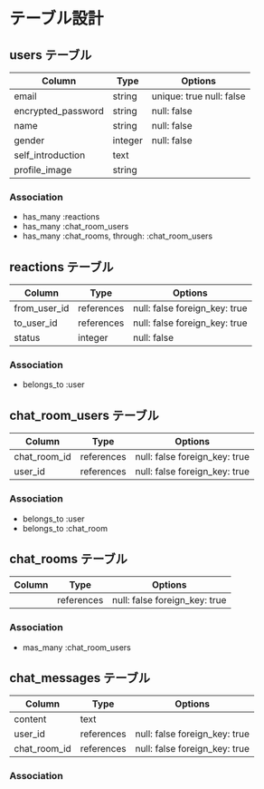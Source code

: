 # テーブル設計

## users テーブル

| Column                   | Type    | Options                  |
| ------------------------ | ------- | ------------------------ |
| email                    | string  | unique: true null: false |
| encrypted_password       | string  | null: false              |
| name                     | string  | null: false              |
| gender                   | integer | null: false              |
| self_introduction        | text    |                          |
| profile_image            | string  |                          |

### Association

- has_many :reactions
- has_many :chat_room_users
- has_many :chat_rooms, through: :chat_room_users

## reactions テーブル

| Column                   | Type       | Options                       |
| ------------------------ | ---------- | ------------------------------|
| from_user_id             | references | null: false foreign_key: true |
| to_user_id               | references | null: false foreign_key: true |
| status                   | integer    | null: false                   |

### Association

- belongs_to :user

## chat_room_users テーブル

| Column                   | Type       | Options                       |
| ------------------------ | ---------- | ------------------------------|
| chat_room_id             | references | null: false foreign_key: true |
| user_id                  | references | null: false foreign_key: true |

### Association

- belongs_to :user
- belongs_to :chat_room

## chat_rooms テーブル

| Column                   | Type       | Options                       |
| ------------------------ | ---------- | ------------------------------|
|                          | references | null: false foreign_key: true |

### Association

- mas_many :chat_room_users

## chat_messages テーブル

| Column                   | Type       | Options                       |
| ------------------------ | ---------- | ------------------------------|
| content	                 | text       |                               |
| user_id	                 | references | null: false foreign_key: true |
| chat_room_id             | references | null: false foreign_key: true |

### Association
